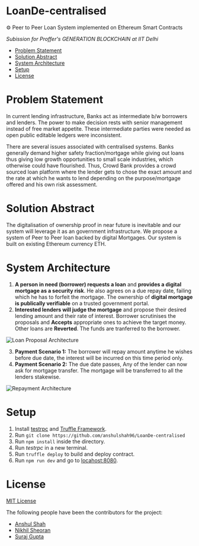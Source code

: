 LoanDe-centralised
=========================
⚙️ Peer to Peer Loan System implemented on Ethereum Smart Contracts

_Subission for Proffer's GENERATION BLOCKCHAIN at IIT Delhi_

  * [Problem Statement](#problem-statement)
  * [Solution Abstract](#solution-abstract)
  * [System Architecture](#system-architecture)
  * [Setup](#setup)
  * [License](#license)

Problem Statement
==================

In current lending infrastructure, Banks act as intermediate b/w borrowers and lenders. The power to make decision rests with senior management instead of free market appetite. These intermediate parties were needed as open public editable ledgers were inconsistent.

There are several issues associated with centralised systems. Banks generally demand higher safety fraction/mortgage while giving out loans thus giving low growth opportunities to small scale industries, which otherwise could have flourished. Thus, Crowd Bank provides a crowd sourced loan platform where the lender gets to chose the exact amount and the rate at which he wants to lend depending on the purpose/mortgage offered and his own risk assessment. 

Solution Abstract
=====================

The digitalisation of ownership proof in near future is inevitable and our system will leverage it as an government infrastructure. We propose a system of Peer to Peer loan backed by digital Mortgages. Our system is built on existing Ethereum currency ETH. 

System Architecture
===========================

1. **A person in need (borrower) requests a loan** and **provides a digital mortgage as a security risk**. He also agrees on a due repay date, failing which he has to forfeit the mortgage. 
The ownership of **digital mortgage is publically verifiable** on a trusted government portal.
2. **Interested lenders will judge the mortgage** and propose their desired lending amount and their rate of interest. 
Borrower scrutinises the proposals and **Accepts** appropriate ones to achieve the target money. Other loans are **Reverted**. The funds are tranferred to the borrower.

![Loan Proposal Architecture](https://user-images.githubusercontent.com/10174820/32730503-46ef430e-c8ad-11e7-9c5b-b096a21bbe95.png "Loan Proposal Architecture")

3. **Payment Scenario 1:** The borrower will repay amount anytime he wishes before due date, the interest will be incurred on this time period only.
4. **Payment Scenario 2:**  The due date passes, Any of the lender can now ask for mortgage transfer. The mortgage will be transferred to all the lenders stakewise.

![Repayment Architecture](https://user-images.githubusercontent.com/10174820/32730525-54897b6a-c8ad-11e7-89f0-370cf5af8d27.png "Repayment Architecture")

Setup
========
1. Install [testrpc](https://github.com/ethereumjs/testrpc) and [Truffle Framework](https://truffle.readthedocs.io/en/beta/getting_started/installation/).
2. Run ```git clone https://github.com/anshulshah96/LoanDe-centralised```
3. Run ```npm install``` inside the directory.
4. Run _testrpc_ in a new terminal.
5. Run ```truffle deploy``` to build and deploy contract.
6. Run ```npm run dev``` and go to [locahost:8080](localhost:8080).

License
===========

[MIT License](https://anshul.mit-license.org/)

The following people have been the contributors for the project:
 * [Anshul Shah](https://github.com/anshulshah96) 
 * [Nikhil Sheoran](https://github.com/nikhilsheoran96)
 * [Suraj Gupta](https://github.com/surajgupta97)


